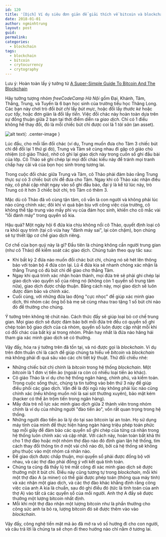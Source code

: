 ```yaml
---
id: 120
title: '[Dịch] Ví dụ siêu đơn giản để giải thích về bitcoin và blockchain'
date: 2018-01-01
author: ngminhtrung
layout: post
guid: 
permalink: 
categories:
  - blockchain
tags:
  - blockchain
  - bitcoin
  - crytocurrency
  - crytography
---
```



Lưu ý: Hoàn toàn lấy ý tưởng từ [A Super-Simple Guide To Bitcoin And The Blockchain](https://dev.to/jordanirabor/a-super-simple-way-to-understand-bitcoin-and-the-blockchain-cg6)

Hãy tưởng tượng nhóm *freeCodeCamp Hà Nội* gồm Đại, Khánh, Tâm, Thắng, Trung, và Tuyến là 6 bạn học sinh của trường tiểu học Thăng Long. Các bạn này chơi trò đổi *bút chì* lấy *bút mực*, hoặc đổi lấy *thước kẻ* hoặc *cục tẩy*, hoặc đơn giản là đổi lấy *tiền*. Việc đổi chác này hoàn toàn dựa trên sự đồng thuận giữa 2 bạn tại thời điểm diễn ra *giao dịch*. Chỉ có 1 điều không hề thay đổi, đó là mỗi chiếc bút chì được coi là 1 *tài sản* (an asset).

![alt text][image01]{: .center-image }

Lúc đầu, cho mỗi lần đổi chác (ví dụ, Trung muốn đưa cho Tâm 3 chiếc bút chì để đổi lại 1 thứ gì đó), Trung và Tâm sẽ cùng nhau đi gặp cô giáo chủ nhiệm (cô giáo Thảo), nhờ cô ghi lại giao dịch này trong cuốn sổ ghi đầu bài của lớp. Cô Thảo sẽ ghi chép lại mọi đổi chác kiểu này để tránh mọi tranh chấp hay cãi vã của bọn học sinh trong tương lai. 

Trong cuộc đổi chác giữa Trung và Tâm, cô Thảo phải đảm bảo rằng Trung thực sự có 3 chiếc bút chì để đưa cho Tâm. Ngay khi cô Thảo xác nhận điều này, cô phải cập nhật ngay vào sổ ghi đầu bảo, đại ý là kể từ lúc này, trò Trung có ít hơn 3 chiếc bút chì, trò Tâm có thêm 3. 

Mặc dù cô Thảo đã vô cùng tận tâm, cô vẫn là con người và không phải lúc nào cũng chính xác; đôi khi vì quá bận bịu với công việc của trường, cô không thể tập trung vào mấy phi vụ của đám học sinh, khiến cho cô mắc vài "lỗi đánh máy" trong quyển sổ kia. 

Hậu quả? Một ngày hội 6 đứa kia chịu không nổi cô Thảo, quyết định loại cô ra khỏi quy trình (tại cô vừa hay "đánh máy sai", lại còn chậm), bọn chúng sẽ tự thiết lập cơ chế giao dịch riêng. 

Cơ chế của bọn quỷ này là gì? Đầu tiên là chúng không cần người trung gian (như cô Thảo) để kiểm soát các giao dịch. Chúng tuân theo quy tắc sau:
- Khi bất kỳ 2 đứa nào muốn đổi chác bút chì, chúng nó sẽ hét lên thông báo với toàn bộ 4 đứa còn lại. Lũ 4 đứa kia sẽ nhanh chóng xác nhận là thằng Trung có đủ bút chì để giao cho thằng Tâm.
- Ngay khi quá trình xác nhận hoàn thành, mọi đứa trẻ sẽ phải ghi chép lại giao dịch vào quyển sổ của riêng nó (không còn 1 quyển sổ trung tâm nữa), giao dịch được chấp thuận. Bằng cách này, mọi giao dịch sẽ luôn được đảm bảo và chính xác. 
- Cuối cùng, với những đứa lao động "cực nhọc" để giúp xác minh giao dịch, thì nhóm các ông bố bà mẹ sẽ cùng nhau trao tặng 1 số bút chì nào đó để thưởng cho chúng. 

Ý tưởng trên không tệ chút nào. Cách thức đấy sẽ giúp loại bỏ cơ chế trung gian. Mọi giao dịch sẽ được đảm bảo bởi mỗi đứa trẻ đều có quyển sổ ghi chép toàn bộ giao dịch của cả nhóm, quyển sổ luôn được cập nhật mỗi khi có đổi chác của bất kỳ ai trong nhóm. Phần hay nhất là đứa nào hăng hái tham gia xác minh giao dịch sẽ có thưởng. 

Vậy đấy, hóa ra ý tưởng trên đã tồn tại, và nó được gọi là *blockchain*. Ví dụ trên đơn thuần chỉ là cách để giúp chúng ta hiểu về *bitcoin* và *blockchain* mà không phải đi quá sâu vào các chi tiết kỹ thuật. Thử đối chiếu nhé:
- Những chiếc bút chì chính là *bitcoin* trong hệ thống *blockchain*. Một *bitcoin* là  1 đơn vị tiền ảo (ngoài ra còn có nhiều loại tiền ảo khác).
- Cô giáo Thảo là ví dụ cho hệ thống ngân hàng, chính phủ, và kiểm toán. Trong cuộc sống thực, chúng ta tin tưởng vào bên thứ 3 này để giúp điều phối các giao dịch. Vấn đề là đội ngũ này không phải lúc nào cũng chính xác (nếu không muốn nói là sai sót thường xuyên), bảo mật kém (hacker có thể ăn trộm tiền trong ngân hàng).
- Mấy đứa trẻ nỗ lực xác minh giao dịch giữa 2 thành viên trong nhóm chính là ví dụ của những người "đào tiền ảo", vốn rất quan trọng trong hệ thống. 
- Những người đào tiền ảo là lý do tại sao bitcoin lại an toàn. Họ sử dụng máy tính của mình để thực hiện hàng ngàn hàng triệu phép toán phức tạp mỗi giây để đảm bảo các quyển sổ ghi chép của từng cá nhân trong hệ thống luôn chính xác và cập nhật. Với cách này, hoàn toàn bất khả thi cho 1 thợ đào hoặc một nhóm thợ đào nào đó định gian lận hệ thống, tìm cách thay đổi thông tin ở một vài chỗ nào đó, bởi cả hệ thống sẽ không phụ thuộc vào một nhóm cá nhân nào. 
- Để giao dịch được chấp thuận, mọi quyển sổ phải được đồng bộ với nhau, và các thợ đào phải đồng ý với kết quả tính toán. 
- Chúng ta cũng đã thấy lũ trẻ mất công đi xác minh giao dịch sẽ được thưởng một ít bút chì. Điều này cũng tương tự trong *blockchain*, mỗi khi một thợ đào A (a miner) có thể giải được phép toán (thông qua máy tính) và xác nhận một giao dịch, và các thợ đào khác khẳng định rằng công việc của anh A kia là chuẩn, sau đó ghi điều đó (tức là tính toán của anh thợ A) vào tất cả các quyển sổ của mỗi người. Anh thợ A đấy sẽ được thưởng một lượng bitcoin nhất định. 
- Mỗi khi một thợ đào nhận một lượng bitcoin như là phần thưởng cho công sức anh ta bỏ ra, lượng bitcoin đó sẽ được thêm vào vào *blockchain*.


Vậy đấy, công nghệ tiền mật mã ảo đã mở ra vô số hướng đi cho con người, và câu trả lời là chúng ta sẽ chọn đi theo hướng nào chỉ nằm ở tương lai.


[image01]: https://ngminhtrung.github.io/images/PostIMG/2018-01-01-blockchain/image01.png "Nhóm 6 học sinh"
